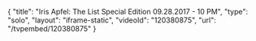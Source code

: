 {
    "title": "Iris Apfel: The List Special Edition 09.28.2017 - 10 PM",
    "type": "solo",
    "layout": "iframe-static",
    "videoId": "120380875",
    "url": "\/tvpembed\/120380875"
}